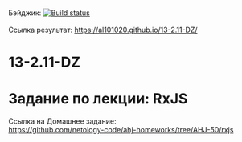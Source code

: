 <br>Бэйджик: [![Build status](https://ci.appveyor.com/api/projects/status/fer5oc1vbkpqnlyg?svg=true)](https://ci.appveyor.com/project/Al101020/13-2-11-dz)<br>
<br>Ссылка результат: https://al101020.github.io/13-2.11-DZ/

# 13-2.11-DZ

# Задание по лекции: RxJS

Ссылка на Домашнее задание:<br>
https://github.com/netology-code/ahj-homeworks/tree/AHJ-50/rxjs<br>

